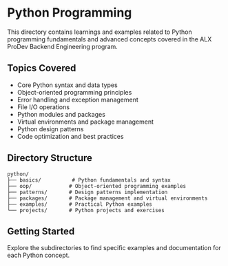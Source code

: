 # Python Programming

This directory contains learnings and examples related to Python programming fundamentals and advanced concepts covered in the ALX ProDev Backend Engineering program.

## Topics Covered

- Core Python syntax and data types
- Object-oriented programming principles
- Error handling and exception management
- File I/O operations
- Python modules and packages
- Virtual environments and package management
- Python design patterns
- Code optimization and best practices

## Directory Structure

```
python/
├── basics/          # Python fundamentals and syntax
├── oop/            # Object-oriented programming examples
├── patterns/       # Design patterns implementation
├── packages/       # Package management and virtual environments
├── examples/       # Practical Python examples
└── projects/       # Python projects and exercises
```

## Getting Started

Explore the subdirectories to find specific examples and documentation for each Python concept.